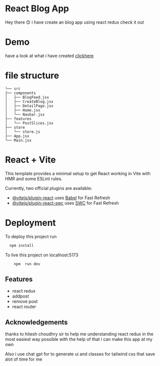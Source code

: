 
# React Blog App
Hey there 😊
i have create an blog app using react redux check it out 

# Demo
have a look at what i have created
[clickhere](https://redux-blog-app-eight.vercel.app/)

#  file structure 



    └── src
    ├── components
    │   ├── BlogFeed.jsx
    │   ├── CreateBlog.jsx
    │   ├── DetailPage.jsx
    │   ├── Home.jsx
    │   └── Navbar.jsx
    ├── features
    │   └── PostSlices.jsx
    ├── store
    │   └── store.js
    ├── App.jsx
    └── Main.jsx


# React + Vite

This template provides a minimal setup to get React working in Vite with HMR and some ESLint rules.

Currently, two official plugins are available:

- [@vitejs/plugin-react](https://github.com/vitejs/vite-plugin-react/blob/main/packages/plugin-react/README.md) uses [Babel](https://babeljs.io/) for Fast Refresh
- [@vitejs/plugin-react-swc](https://github.com/vitejs/vite-plugin-react-swc) uses [SWC](https://swc.rs/) for Fast Refresh


# Deployment

To deploy this project run

```bash
  npm install
```
To live this project on localhost:5173

```bash
    npm  run dev
```

## Features

- react redux
- addpost
- remove post
- react router


## Acknowledgements

thanks to hitesh choudhry sir to help me understanding react redux in the most easiest way possible with the help of that i can make this app at my own 

Also i use chat gpt for to generate ui and classes for tailwind css that save alot of time for me
